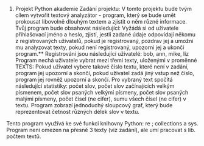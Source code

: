 1. Projekt Python akademie
Zadání projektu:
V tomto projektu bude tvým cílem vytvořit textový analyzátor - program, který se bude umět prokousat libovolně dlouhým textem a zjistit o něm různé informace.
Tvůj program bude obsahovat následující:
Vyžádá si od uživatele přihlašovací jméno a heslo, zjistí, jestli zadané údaje odpovídají někomu z registrovaných uživatelů, pokud je registrovaný, pozdrav jej a umožni mu analyzovat texty, pokud není registrovaný, upozorni jej a ukonči program.** Registrováni jsou následující uživatelé: bob, ann, mike, liz
Program nechá uživatele vybrat mezi třemi texty, uloženými v proměnné TEXTS:
Pokud uživatel vybere takové číslo textu, které není v zadání, program jej upozorní a skončí, pokud uživatel zadá jiný vstup než číslo, program jej rovněž upozorní a skončí.
Pro vybraný text spočítá následující statistiky:
počet slov, počet slov začínajících velkým písmenem, počet slov psaných velkými písmeny, počet slov psaných malými písmeny, počet čísel (ne cifer), sumu všech čísel (ne cifer) v textu.
Program zobrazí jednoduchý sloupcový graf, který bude reprezentovat četnost různých délek slov v textu. 

Tento program využívá ke své funkci knihovny Python: 
re ;
collections
a sys.
Program není omezen na přesně 3 texty (viz zadání), ale umí pracovat s lib. počtem textů.
